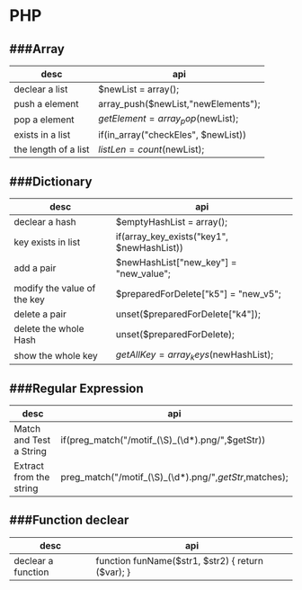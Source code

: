 # PHP

<script type="text/javascript" src="../js/general.js"></script>

###Array
---

| desc | api |
| -- | -- |
| declear a list | $newList = array(); |
| push a element | array_push($newList,"newElements"); |
| pop a element | $getElement = array_pop($newList); |
| exists in a list | if(in_array("checkEles", $newList)) |
| the length of a list | $listLen = count($newList); |

###Dictionary
---

| desc | api |
| -- | -- |
| declear a hash | $emptyHashList = array(); |
| key exists in list | if(array_key_exists("key1", $newHashList)) |
| add a pair | $newHashList["new_key"] = "new_value"; |
| modify the value of the key | $preparedForDelete["k5"] = "new_v5"; |
| delete a pair | unset($preparedForDelete["k4"]); |
| delete the whole Hash | unset($preparedForDelete); |
| show the whole key | $getAllKey = array_keys($newHashList); |

###Regular Expression
---

| desc | api |
| -- | -- |
| Match and Test a String | if(preg\_match("/motif\_(\S)\_(\d\*).png/",$getStr)) |
| Extract from the string | preg\_match("/motif\_(\S)\_(\d\*).png/",$getStr,$matches); |

###Function declear
---

| desc | api |
| -- | -- |
| declear a function | function funName($str1, $str2) { return ($var); } |

